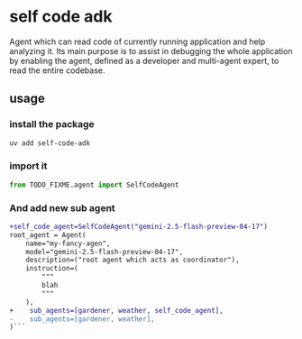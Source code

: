 # self code adk

Agent which can read code of currently running application and help analyzing it. Its main purpose is to assist in debugging the whole application by enabling the agent, defined as a developer and multi-agent expert, to read the entire codebase.

## usage

### install the package

```sh
uv add self-code-adk
```
### import it

```python
from TODO_FIXME.agent import SelfCodeAgent
```

### And add new sub agent

```diff
+self_code_agent=SelfCodeAgent("gemini-2.5-flash-preview-04-17")
root_agent = Agent(
    name="my-fancy-agen",
    model="gemini-2.5-flash-preview-04-17",
    description=("root agent which acts as coordinator"),
    instruction=(
        """
        blah   
        """
    ),
+    sub_agents=[gardener, weather, self_code_agent],
-    sub_agents=[gardener, weather],
)```
